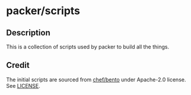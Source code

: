 packer/scripts
==============

## Description
This is a collection of scripts used by packer to build all the things.

## Credit
The initial scripts are sourced from 
[chef/bento](https://github.com/chef/bento/tree/main/packer_templates/scripts)
under Apache-2.0 license.  See [LICENSE](LICENSE).
